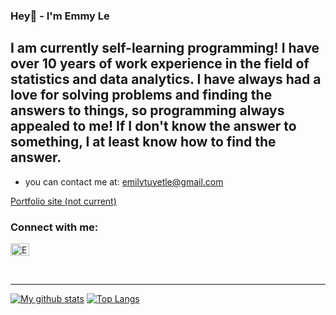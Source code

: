 ### Hey👋 - I'm Emmy Le

## I am currently self-learning programming! I have over 10 years of work experience in the field of statistics and data analytics. I have always had a love for solving problems and finding the answers to things, so programming always appealed to me! If I don't know the answer to something, I at least know how to find the answer.

- you can contact me at: emilytuyetle@gmail.com 

<a href="https://emmytuyetle.github.io/cv/">Portfolio site (not current)</a>

<h3 align="left">Connect with me:</h3>

<p align="left">
<a href="https://www.linkedin.com/in/emmytuyetle/" target="blank"><img align="center" src="https://raw.githubusercontent.com/rahuldkjain/github-profile-readme-generator/master/src/images/icons/Social/linked-in-alt.svg" alt="Emmy-Le" height="20" width="30" /></a>
</p>

<br />

---

[![My github stats](https://github-readme-stats.vercel.app/api?username=EmmyTuyetLe)](https://github.com/anuraghazra/github-readme-stats) 
[![Top Langs](https://github-readme-stats.vercel.app/api/top-langs/?username=EmmyTuyetLe)](https://github.com/anuraghazra/github-readme-stats)


